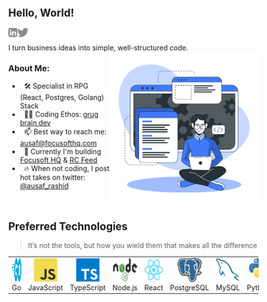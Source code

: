## Hello, World! 
<a href='https://www.linkedin.com/in/md-ausaf-rashid/'><img align='left' alt="linkedin" src="https://github.com/ausaf007/ausaf007/blob/d98576344d5dd4c0297d60b636994e2463e623d7/assets/linkedin.svg" height='18px'/></a>
<a href='https://twitter.com/ausaf_rashid/'><img align='left' alt="twitter" src="https://github.com/ausaf007/ausaf007/blob/d98576344d5dd4c0297d60b636994e2463e623d7/assets/twitter.svg" height='18px'/></a>
<br/>

I turn business ideas into simple, well-structured code. 
<img align="right" alt="SVG" src="https://github.com/ausaf007/ausaf007/blob/d98576344d5dd4c0297d60b636994e2463e623d7/assets/developer.svg" width="300px"/>

### About Me:

-  &nbsp; 🛠️ Specialist in RPG (React, Postgres, Golang) Stack 
-  &nbsp; 👨‍💻 Coding Ethos: [grug brain dev](https://grugbrain.dev/)
-  &nbsp; 📫 Best way to reach me: [ausaf@focusofthq.com](mailto:ausaf@focusofthq.com) 
-  &nbsp; 🔭 Currently I'm building [Focusoft HQ](https://focusofthq.com) & [RC Feed](https://rcfeed.com)
-  &nbsp; 🔥 When not coding, I post hot takes on twitter: [@ausaf_rashid](https://twitter.com/ausaf_rashid)

<br/>

<h2 align="left">Preferred Technologies</h2>

> It’s not the tools, but how you wield them that makes all the difference

<table>
  <tr>
    <td align="center" width="96">
      <a>
        <img src="./tech/go.svg" width="48" height="48" alt="Golang" />
      </a>
      <br>Go
    </td>
    <td align="center" width="96">
      <a>
        <img src="./tech/javascript.svg" width="48" height="48" alt="JavaScript" />
      </a>
      <br>JavaScript
    </td>
    <td align="center" width="96">
      <a>
        <img src="./tech/typescript.svg" width="48" height="48" alt="TypeScript" />
      </a>
      <br>TypeScript
    </td>
    <td align="center" width="96">
      <a>
        <img src="./tech/nodejs.svg" width="48" height="48" alt="Nodejs" />
      </a>
      <br>Node.js
    </td>
    <td align="center" width="96">
      <a>
        <img src="./tech/react.svg" width="48" height="48" alt="React" />
      </a>
      <br>React
    </td>
    <td align="center" width="96">
      <a>
        <img src="./tech/postgresql.svg" width="48" height="48" alt="PostgreSQL" />
      </a>
      <br>PostgreSQL
    </td>
    <td align="center" width="96">
      <a>
        <img src="./tech/mysql.svg" width="48" height="48" alt="MySQL" />
      </a>
      <br>MySQL
    </td>    
    <td align="center" width="96">
      <a>
        <img src="./tech/python.svg" width="48" height="48" alt="Python" />
      </a>
      <br>Python
    </td>
    <td align="center" width="96">
      <a>
        <img src="./tech/java.svg" width="48" height="48" alt="Java" />
      </a>
      <br>Java
    </td>
  </tr>
</table>

<!---
TODO: Fix the rate-limiting issue. 

<h2 align="left">Github Stats</h2>

> A picture is worth a thousand words



<div align="center">
<div style="display: flex; justify-content: center;">
<a >
  <img height=200 align="center" src="https://github-readme-stats-five-zeta-52.vercel.app/api?username=ausaf007&show_icons=true&hide_border=false&theme=transparent&hide_rank=true" />
</a>
<a >
  <img height=200 align="center" src="https://github-readme-stats-five-zeta-52.vercel.app/api/top-langs/?username=ausaf007&theme=transparent&layout=compact&hide_border=false&exclude_repo=the-questioner,github-readme-stats,github-readme-activity-graph,github-readme-streak-stats,IP&hide=css,Handlebars,NSIS" />
</a>
</div>
</div>
</br>

<p align="center"><img align="center" src="https://github-readme-streak-stats-zeta-opal.vercel.app/?user=ausaf007&theme=transparent" alt="ausaf007" /></p>

| <picture><source srcset="https://github-readme-activity-graph-two-tau.vercel.app/graph?username=ausaf007&theme=tokyo-night&custom_title=Ausaf's%20Contribution%20Graph&hide_border=true&bg_color=0F1216" media="(prefers-color-scheme: dark)" /><source srcset="https://github-readme-activity-graph-two-tau.vercel.app/graph?username=ausaf007&theme=minimal&custom_title=Ausaf's%20Contribution%20Graph" media="(prefers-color-scheme: light), (prefers-color-scheme: no-preference)" /><img src="https://github-readme-activity-graph-two-tau.vercel.app/graph?username=ausaf007&theme=minimal&custom_title=Ausaf's%20Contribution%20Graph" /></picture> |
|:------------------------------------------------------------------------------------------------------------------------------------------------------------------------------------------------------------------------------------------------------------------------------------------------------------------------------------------------------------------------------------------------------------------------------------------------------------------------------------------:|
-->
